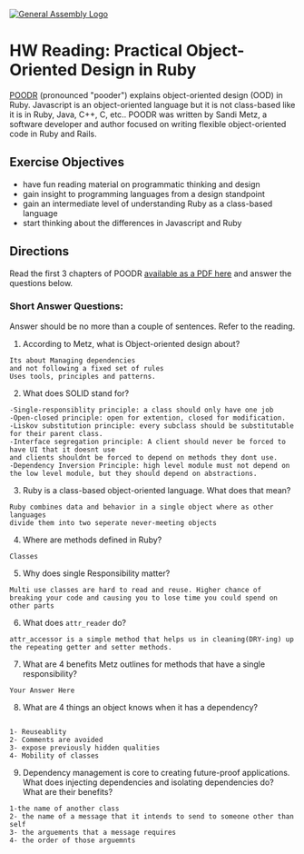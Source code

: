 [![General Assembly Logo](https://camo.githubusercontent.com/1a91b05b8f4d44b5bbfb83abac2b0996d8e26c92/687474703a2f2f692e696d6775722e636f6d2f6b6538555354712e706e67)](https://generalassemb.ly/education/web-development-immersive)

# HW Reading: Practical Object-Oriented Design in Ruby

[POODR](http://www.poodr.com/) (pronounced "pooder") explains object-oriented design (OOD) in Ruby. Javascript is an object-oriented language but it is not class-based like it is in Ruby, Java, C++, C, etc.. POODR was written by Sandi Metz, a software developer and author focused on writing flexible object-oriented code in Ruby and Rails.

## Exercise Objectives

- have fun reading material on programmatic thinking and design
- gain insight to programming languages from a design standpoint
- gain an intermediate level of understanding Ruby as a class-based language
- start thinking about the differences in Javascript and Ruby

## Directions

Read the first 3 chapters of POODR [available as a PDF here](https://github.com/edenzik/cs105b/blob/master/books/Practical%20Object-Oriented%20Design%20in%20Ruby.pdf) and answer the questions below.


### Short Answer Questions:

Answer should be no more than a couple of sentences. Refer to the reading.

1. According to Metz, what is Object-oriented design about?

```
Its about Managing dependencies
and not following a fixed set of rules
Uses tools, principles and patterns.

```

2. What does SOLID stand for?

```
-Single-responsiblity principle: a class should only have one job
-Open-closed principle: open for extention, closed for modification.
-Liskov substitution principle: every subclass should be substitutable for their parent class.
-Interface segregation principle: A client should never be forced to have UI that it doesnt use
and clients shouldnt be forced to depend on methods they dont use.
-Dependency Inversion Principle: high level module must not depend on the low level module, but they should depend on abstractions.

```

3. Ruby is a class-based object-oriented language. What does that mean?

```
Ruby combines data and behavior in a single object where as other languages 
divide them into two seperate never-meeting objects
```

4. Where are methods defined in Ruby?

```
Classes
```

5. Why does single Responsibility matter?

```
Multi use classes are hard to read and reuse. Higher chance of breaking your code and causing you to lose time you could spend on other parts
```

6. What does `attr_reader` do?

```
attr_accessor is a simple method that helps us in cleaning(DRY-ing) up the repeating getter and setter methods.
```

7. What are 4 benefits Metz outlines for methods that have a single responsibility?

```
Your Answer Here
```

8. What are 4 things an object knows when it has a dependency?

```
 
1- Reuseablity
2- Comments are avoided
3- expose previously hidden qualities
4- Mobility of classes
```

9. Dependency management is core to creating future-proof applications. What does injecting dependencies and isolating dependencies do? What are their benefits?

```
1-the name of another class
2- the name of a message that it intends to send to someone other than self
3- the arguements that a message requires
4- the order of those arguemnts 
```
